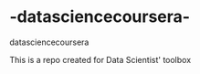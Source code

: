 -datasciencecoursera-
=====================

 datasciencecoursera 
 
 This is a repo created for Data Scientist' toolbox
